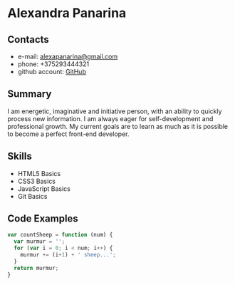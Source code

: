 # Alexandra Panarina
## Contacts
* e-mail: alexapanarina@gmail.com
* phone: +375293444321 
* github account: [GitHub](https://github.com/AlexandraPanarina)
## Summary 
I am energetic, imaginative and initiative person, with an ability to quickly process new information. I am always eager for self-development and professional growth. My current goals are to learn as much as it is possible to become a perfect front-end developer. 
## Skills
* HTML5 Basics
* CSS3 Basics
* JavaScript Basics
* Git Basics
## Code Examples 
```javascript
var countSheep = function (num) {
  var murmur = '';
  for (var i = 0; i < num; i++) {
    murmur += (i+1) + ' sheep...';
  }
  return murmur;
}
```
